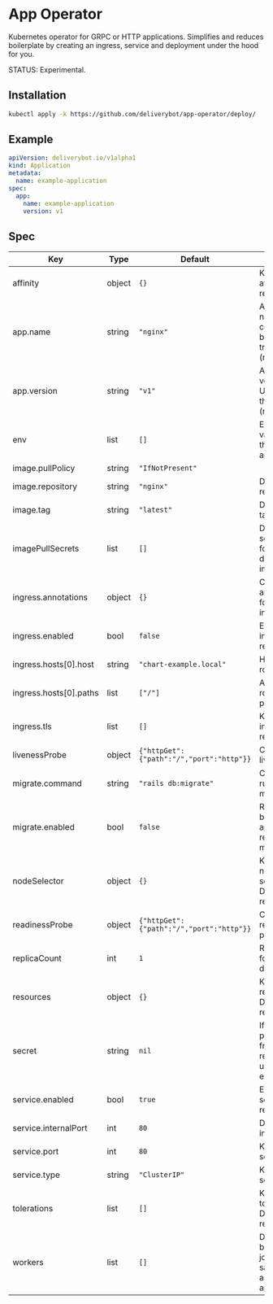 # App Operator

Kubernetes operator for GRPC or HTTP applications. Simplifies and reduces
boilerplate by creating an ingress, service and deployment under the hood for
you.

STATUS: Experimental.

## Installation

```bash
kubectl apply -k https://github.com/deliverybot/app-operator/deploy/
```

## Example

```yaml
apiVersion: deliverybot.io/v1alpha1
kind: Application
metadata:
  name: example-application
spec:
  app:
    name: example-application
    version: v1
```

## Spec

| Key | Type | Default | Description |
|-----|------|---------|-------------|
| affinity | object | `{}` | Kubernetes affinity resource. |
| app.name | string | `"nginx"` | Application name: Can be consistent between tracks. (required) |
| app.version | string | `"v1"` | Application version: Unique tag for this release. (required) |
| env | list | `[]` | Environment variables for the application. |
| image.pullPolicy | string | `"IfNotPresent"` |  |
| image.repository | string | `"nginx"` | Docker image repository. |
| image.tag | string | `"latest"` | Docker image tag. |
| imagePullSecrets | list | `[]` | Defines secrets to use for pulling docker images. |
| ingress.annotations | object | `{}` | Configures annotations for the ingress. |
| ingress.enabled | bool | `false` | Enable ingress resource. |
| ingress.hosts[0].host | string | `"chart-example.local"` | Host name for routing traffic. |
| ingress.hosts[0].paths | list | `["/"]` | Array of routable paths. |
| ingress.tls | list | `[]` | Kubernetes ingress tls resource. |
| livenessProbe | object | `{"httpGet":{"path":"/","port":"http"}}` | Customize the livenessProbe. |
| migrate.command | string | `"rails db:migrate"` | Command to run on the migrate pod. |
| migrate.enabled | bool | `false` | Run a pod before the application is released to migrate. |
| nodeSelector | object | `{}` | Kubernetes node selectors for Deployment resources. |
| readinessProbe | object | `{"httpGet":{"path":"/","port":"http"}}` | Customize the readiness probe. |
| replicaCount | int | `1` | Replica count for deployments. |
| resources | object | `{}` | Kubernetes resources for Deployment resources. |
| secret | string | `nil` | If defined will pull all secrets from this resource using envFrom. |
| service.enabled | bool | `true` | Enable service resource. |
| service.internalPort | int | `80` | Deployment internal port. |
| service.port | int | `80` | Kubernetes service port. |
| service.type | string | `"ClusterIP"` | Kubernetes service type. |
| tolerations | list | `[]` | Kubernetes tolerations for Deployment resources. |
| workers | list | `[]` | Deploy background jobs with the same config as the main app. |

